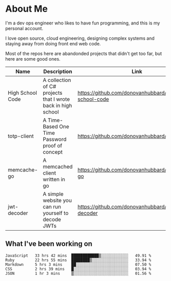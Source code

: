 # About Me

I'm a dev ops engineer who likes to have fun programming, and this is my personal account.

I love open source, cloud engineering, designing complex systems and staying away from doing front end web code.

Most of the repos here are abandonded projects that didn't get too far, but here are some good ones.

| Name       | Description           | Link  |
| ------------- |-------------| -----|
| High School Code | A collection of C# projects that I wrote back in high school | https://github.com/donovanhubbard/high-school-code |
| totp-client | A Time-Based One Time Password proof of concept | https://github.com/donovanhubbard/totp-client |
| memcache-go | A memcached client written in go | https://github.com/donovanhubbard/memcache-go |
| jwt-decoder | A simple website you can run yourself to decode JWTs | https://github.com/donovanhubbard/jwt-decoder |


## What I've been working on

<!--START_SECTION:waka-->

```text
JavaScript   33 hrs 42 mins  ████████████▒░░░░░░░░░░░░   49.91 %
Ruby         22 hrs 55 mins  ████████▒░░░░░░░░░░░░░░░░   33.94 %
Markdown     5 hrs 3 mins    ██░░░░░░░░░░░░░░░░░░░░░░░   07.50 %
CSS          2 hrs 39 mins   █░░░░░░░░░░░░░░░░░░░░░░░░   03.94 %
JSON         1 hr 3 mins     ▒░░░░░░░░░░░░░░░░░░░░░░░░   01.56 %
```

<!--END_SECTION:waka-->
